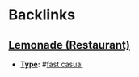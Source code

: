 
# Backlinks
## [Lemonade (Restaurant)](<Lemonade (Restaurant).md>)
- **[Type](<Type.md>):** #[fast casual](<fast casual.md>)

